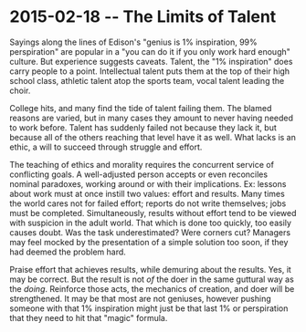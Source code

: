 # 2015-02-18 -- The Limits of Talent

Sayings along the lines of Edison's "genius is 1% inspiration, 99% perspiration" are popular in a "you can do it if you only work hard enough" culture.
But experience suggests caveats.
Talent, the "1% inspiration" does carry people to a point.
Intellectual talent puts them at the top of their high school class, athletic talent atop the sports team, vocal talent leading the choir.

College hits, and many find the tide of talent failing them.
The blamed reasons are varied, but in many cases they amount to never having needed to work before.
Talent has suddenly failed not because they lack it, but because all of the others reaching that level have it as well.
What lacks is an ethic, a will to succeed through struggle and effort.

The teaching of ethics and morality requires the concurrent service of conflicting goals.
A well-adjusted person accepts or even reconciles nominal paradoxes, working around or with their implications.
Ex: lessons about work must at once instill two values: effort and results.
Many times the world cares not for failed effort; reports do not write themselves; jobs must be completed.
Simultaneously, results without effort tend to be viewed with suspicion in the adult world.
That which is done too quickly, too easily causes doubt. Was the task underestimated? Were corners cut?
Managers may feel mocked by the presentation of a simple solution too soon, if they had deemed the problem hard.

Praise effort that achieves results, while demuring about the results.
Yes, it may be correct. But the result is not _of_ the doer in the same guttural way as the _doing_.
Reinforce those acts, the mechanics of creation, and doer will be strengthened.
It may be that most are not geniuses, however pushing someone with that 1% inspiration might just be that last 1% or perspiration that they need to hit that "magic" formula.
